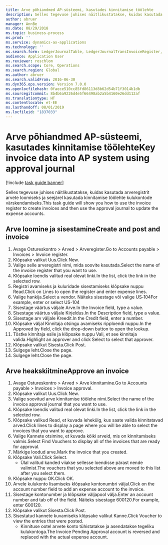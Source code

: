 ```yaml
---
title: Arve põhiandmed AP-süsteemi, kasutades kinnitamise töölehte
description: Selles tegevuse juhises näitlikustatakse, kuidas kasutada arveregistrit arvete loomiseks ja seejärel kasutada kinnitamise töölehte kulukontode värskendamiseks.
author: abruer
manager: AnnBe
ms.date: 08/29/2018
ms.topic: business-process
ms.prod: ''
ms.service: dynamics-ax-applications
ms.technology: ''
ms.search.form: LedgerJournalTable, LedgerJournalTransInvoiceRegister, HcmWorkerLookUp, LedgerJournalTransApprove, LedgerJournalTransApproveFetchVouchers, LedgerTransVoucher
audience: Application User
ms.reviewer: roschlom
ms.search.scope: Core, Operations
ms.search.region: Global
ms.author: abruer
ms.search.validFrom: 2016-06-30
ms.dyn365.ops.version: Version 7.0.0
ms.openlocfilehash: 0faece510cc85fd86113d8b62d54b71f3014b1db
ms.sourcegitcommit: 8b4b6a9226d4e5f66498ab2a5b4160e26dd112af
ms.translationtype: HT
ms.contentlocale: et-EE
ms.lasthandoff: 08/01/2019
ms.locfileid: "1837033"
---
```

# <a name="key-invoice-data-into-ap-system-using-approval-journal"></a><span data-ttu-id="92171-103">Arve põhiandmed AP-süsteemi, kasutades kinnitamise töölehte</span><span class="sxs-lookup"><span data-stu-id="92171-103">Key invoice data into AP system using approval journal</span></span>

[!include [task guide banner](../../includes/task-guide-banner.md)]

<span data-ttu-id="92171-104">Selles tegevuse juhises näitlikustatakse, kuidas kasutada arveregistrit arvete loomiseks ja seejärel kasutada kinnitamise töölehte kulukontode värskendamiseks.</span><span class="sxs-lookup"><span data-stu-id="92171-104">This task guide will show you how to use the invoice register to create invoices and then use the approval journal to update the expense accounts.</span></span>


## <a name="create-and-post-and-invoice"></a><span data-ttu-id="92171-105">Arve loomine ja sisestamine</span><span class="sxs-lookup"><span data-stu-id="92171-105">Create and post and invoice</span></span>
1. <span data-ttu-id="92171-106">Avage Ostureskontro > Arved > Arveregister.</span><span class="sxs-lookup"><span data-stu-id="92171-106">Go to Accounts payable > Invoices > Invoice register.</span></span>
2. <span data-ttu-id="92171-107">Klõpsake valikut Uus.</span><span class="sxs-lookup"><span data-stu-id="92171-107">Click New.</span></span>
3. <span data-ttu-id="92171-108">Valige selle arveregistri nimi, mida soovite kasutada.</span><span class="sxs-lookup"><span data-stu-id="92171-108">Select the name of the invoice register that you want to use.</span></span>
4. <span data-ttu-id="92171-109">Klõpsake loendis valitud real olevat linki.</span><span class="sxs-lookup"><span data-stu-id="92171-109">In the list, click the link in the selected row.</span></span>
5. <span data-ttu-id="92171-110">Registri avamiseks ja kuluridade sisestamiseks klõpsake nuppu Read.</span><span class="sxs-lookup"><span data-stu-id="92171-110">Click on Lines to open the register and enter expense lines.</span></span>
6. <span data-ttu-id="92171-111">Valige hankija.</span><span class="sxs-lookup"><span data-stu-id="92171-111">Select a vendor.</span></span> <span data-ttu-id="92171-112">Näiteks sisestage või valige US‑104</span><span class="sxs-lookup"><span data-stu-id="92171-112">For example, enter or select US-104</span></span>
7. <span data-ttu-id="92171-113">Sisestage väärtus väljale Arve.</span><span class="sxs-lookup"><span data-stu-id="92171-113">In the Invoice field, type a value.</span></span>
8. <span data-ttu-id="92171-114">Sisestage väärtus väljale Kirjeldus.</span><span class="sxs-lookup"><span data-stu-id="92171-114">In the Description field, type a value.</span></span>
9. <span data-ttu-id="92171-115">Sisestage arv väljale Kreedit.</span><span class="sxs-lookup"><span data-stu-id="92171-115">In the Credit field, enter a number.</span></span>
10. <span data-ttu-id="92171-116">Klõpsake väljal Kinnitaja otsingu avamiseks ripploendi nuppu.</span><span class="sxs-lookup"><span data-stu-id="92171-116">In the Approved by field, click the drop-down button to open the lookup.</span></span>
11. <span data-ttu-id="92171-117">Tõstke kinnitaja esile ja klõpsake nuppu Vali, et see kinnitaja valida.</span><span class="sxs-lookup"><span data-stu-id="92171-117">Highlight an approver and click Select to select that approver.</span></span>
12. <span data-ttu-id="92171-118">Klõpsake valikut Sisesta.</span><span class="sxs-lookup"><span data-stu-id="92171-118">Click Post.</span></span>
13. <span data-ttu-id="92171-119">Sulgege leht.</span><span class="sxs-lookup"><span data-stu-id="92171-119">Close the page.</span></span>
14. <span data-ttu-id="92171-120">Sulgege leht.</span><span class="sxs-lookup"><span data-stu-id="92171-120">Close the page.</span></span>

## <a name="approve-an-invoice"></a><span data-ttu-id="92171-121">Arve heakskiitmine</span><span class="sxs-lookup"><span data-stu-id="92171-121">Approve an invoice</span></span>
1. <span data-ttu-id="92171-122">Avage Ostureskontro > Arved > Arve kinnitamine.</span><span class="sxs-lookup"><span data-stu-id="92171-122">Go to Accounts payable > Invoices > Invoice approval.</span></span>
2. <span data-ttu-id="92171-123">Klõpsake valikut Uus.</span><span class="sxs-lookup"><span data-stu-id="92171-123">Click New.</span></span>
3. <span data-ttu-id="92171-124">Valige soovitud arve kinnitamise töölehe nimi.</span><span class="sxs-lookup"><span data-stu-id="92171-124">Select the name of the invoice approval journal that you want to use.</span></span>
4. <span data-ttu-id="92171-125">Klõpsake loendis valitud real olevat linki.</span><span class="sxs-lookup"><span data-stu-id="92171-125">In the list, click the link in the selected row.</span></span>
5. <span data-ttu-id="92171-126">Klõpsake valikud Read, et kuvada lehekülg, kus saate valida kinnitatavad arved.</span><span class="sxs-lookup"><span data-stu-id="92171-126">Click lines to display a page where you will be able to select the invoices that you want to approve.</span></span>
6. <span data-ttu-id="92171-127">Valige Kannete otsimine, et kuvada kõiki arveid, mis on kinnitamiseks valmis.</span><span class="sxs-lookup"><span data-stu-id="92171-127">Select Find Vouchers to display all of the invoices that are ready for approval.</span></span>
7. <span data-ttu-id="92171-128">Märkige loodud arve.</span><span class="sxs-lookup"><span data-stu-id="92171-128">Mark the invoice that you created.</span></span>
8. <span data-ttu-id="92171-129">Klõpsake Vali.</span><span class="sxs-lookup"><span data-stu-id="92171-129">Click Select.</span></span>
    * <span data-ttu-id="92171-130">Ülal valitud kanded viiakse sellesse loendisse pärast nende valimist.</span><span class="sxs-lookup"><span data-stu-id="92171-130">The vouchers that you selected above are moved to this list after you select them.</span></span>  
9. <span data-ttu-id="92171-131">Klõpsake nuppu OK.</span><span class="sxs-lookup"><span data-stu-id="92171-131">Click OK.</span></span>
10. <span data-ttu-id="92171-132">Arvele kulukonto lisamiseks klõpsake kontonumbri väljal.</span><span class="sxs-lookup"><span data-stu-id="92171-132">Click on the account number field to add an expense account to the invoice.</span></span>
11. <span data-ttu-id="92171-133">Sisestage kontonumber ja klõpsake väljapool välja.</span><span class="sxs-lookup"><span data-stu-id="92171-133">Enter an account number and tab off of the field.</span></span> <span data-ttu-id="92171-134">Näiteks sisestage 600120.</span><span class="sxs-lookup"><span data-stu-id="92171-134">For example, enter 600120.</span></span>
12. <span data-ttu-id="92171-135">Klõpsake valikut Sisesta.</span><span class="sxs-lookup"><span data-stu-id="92171-135">Click Post.</span></span>
13. <span data-ttu-id="92171-136">Sisestatud kannete kuvamiseks klõpsake valikut Kanne.</span><span class="sxs-lookup"><span data-stu-id="92171-136">Click Voucher to view the entries that were posted.</span></span>
    * <span data-ttu-id="92171-137">Kinnituse ootel arvete konto tühistatakse ja asendatakse tegeliku kulukontoga.</span><span class="sxs-lookup"><span data-stu-id="92171-137">The Invoice Pending Approval account is reversed and replaced with the actual expense account.</span></span>  

